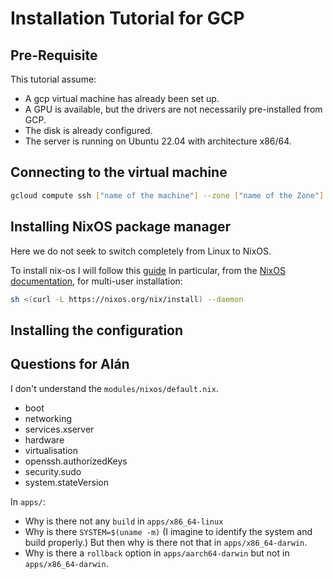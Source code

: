 # Installation Tutorial for GCP

## Pre-Requisite

This tutorial assume:

+ A gcp virtual machine has already been set up.
+ A GPU is available, but the drivers are not necessarily pre-installed from GCP.
+ The disk is already configured.
+ The server is running on Ubuntu 22.04 with architecture x86/64.

## Connecting to the virtual machine

```bash
gcloud compute ssh ["name of the machine"] --zone ["name of the Zone"] 
```

## Installing NixOS package manager

Here we do not seek to switch completely from Linux to NixOS.

To install nix-os I will follow this [guide](https://github.com/Evertras/simple-homemanager/blob/main/01-install.md)
In particular, from the [NixOS documentation](https://nixos.org/download/#nix-install-linux), for multi-user installation:

```bash
sh <(curl -L https://nixos.org/nix/install) --daemon
```

## Installing the configuration

## Questions for Alán

I don't understand the `modules/nixos/default.nix`.

+ boot
+ networking
+ services.xserver
+ hardware
+ virtualisation
+ openssh.authorizedKeys
+ security.sudo
+ system.stateVersion

In `apps/`:

+ Why is there not any `build` in `apps/x86_64-linux`
+ Why is there `SYSTEM=$(uname -m)` (I imagine to identify the system and build properly.) But then why is there not that in `apps/x86_64-darwin`.
+ Why is there a `rollback` option in `apps/aarch64-darwin` but not in `apps/x86_64-darwin`.
